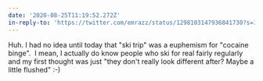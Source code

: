 ```yaml
---
date: '2020-08-25T11:19:52.272Z'
in-reply-to: 'https://twitter.com/emrazz/status/1298103147936841730?s=19'
---
```


Huh. I had no idea until today that "ski trip" was a euphemism for "cocaine binge". &nbsp;I mean, I actually do know people who ski for real fairly regularly and my first thought was just "they don't really look different after? Maybe a little flushed" :-)  
